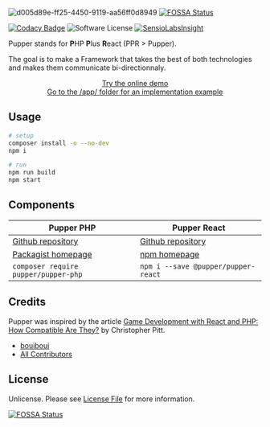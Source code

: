 ![d005d89e-ff25-4450-9119-aa56ff0d8949](https://user-images.githubusercontent.com/3274103/31629229-4859fe88-b2b3-11e7-85fb-66c35710f607.png)
[![FOSSA Status](https://app.fossa.io/api/projects/git%2Bgithub.com%2Fpupper%2Fpupper-example.svg?type=shield)](https://app.fossa.io/projects/git%2Bgithub.com%2Fpupper%2Fpupper-example?ref=badge_shield)

[![Codacy Badge](https://api.codacy.com/project/badge/Grade/a4ba6aa728464befb3c41aa2a680dc45)](https://www.codacy.com/app/bouiboui/pupper-example?utm_source=github.com&utm_medium=referral&utm_content=pupper/pupper-example&utm_campaign=badger) 
![Software License][ico-license] 
[![SensioLabsInsight](https://insight.sensiolabs.com/projects/136cb9c3-6ae2-4d4a-b134-3ecc26602acd/mini.png)](https://insight.sensiolabs.com/projects/136cb9c3-6ae2-4d4a-b134-3ecc26602acd)

Pupper stands for **P**HP **P**lus **R**eact (PPR > Pupper). 

The goal is to make a Framework that takes the best of both technologies and makes them communicate bi-directionnaly.

<p align="center">
  <a href="http://pupper.cod3.net">Try the online demo</a>
  <br/>
  <a href="https://github.com/bouiboui/pupper/tree/master/app">Go to the /app/ folder for an implementation example</a>
</p>

## Usage

```bash
# setup
composer install -o --no-dev
npm i

# run
npm run build
npm start
```

## Components

Pupper PHP | Pupper React
--- | ---
[Github repository](https://github.com/pupper/pupper-php) | [Github repository](https://github.com/pupper/pupper-react)
[Packagist homepage](https://packagist.org/packages/pupper/pupper-php) | [npm homepage](https://www.npmjs.com/package/@pupper/pupper-react)
`composer require pupper/pupper-php` | `npm i --save @pupper/pupper-react`

## Credits

Pupper was inspired by the article [Game Development with React and PHP: How Compatible Are They?](https://www.sitepoint.com/game-development-with-reactjs-and-php-how-compatible-are-they/) by Christopher Pitt.

- [bouiboui][link-author]
- [All Contributors][link-contributors]

## License

Unlicense. Please see [License File](LICENSE.md) for more information.

[ico-license]: https://img.shields.io/badge/license-Unlicense-brightgreen.svg?style=flat-square

[link-author]: https://github.com/bouiboui
[link-contributors]: ../../contributors


[![FOSSA Status](https://app.fossa.io/api/projects/git%2Bgithub.com%2Fpupper%2Fpupper-example.svg?type=large)](https://app.fossa.io/projects/git%2Bgithub.com%2Fpupper%2Fpupper-example?ref=badge_large)